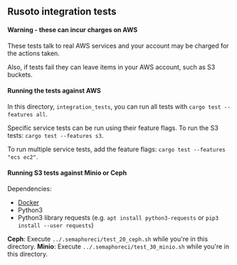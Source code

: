 ## Rusoto integration tests

#### Warning - these can incur charges on AWS

These tests talk to real AWS services and your account may be charged for the actions taken.

Also, if tests fail they can leave items in your AWS account, such as S3 buckets.

#### Running the tests against AWS

In this directory, `integration_tests`, you can run all tests with `cargo test --features all`.

Specific service tests can be run using their feature flags.  To run the S3 tests: `cargo test --features s3`.

To run multiple service tests, add the feature flags: `cargo test --features "ecs ec2"`.

#### Running S3 tests against Minio or Ceph

Dependencies:
* [Docker](https://docs.docker.com/install/)
* Python3
* Python3 library requests (e.g. `apt install python3-requests` or `pip3 install --user requests`)

**Ceph**: Execute `../.semaphoreci/test_20_ceph.sh` while you're in this directory.
**Minio**: Execute `../.semaphoreci/test_30_minio.sh` while you're in this directory.
